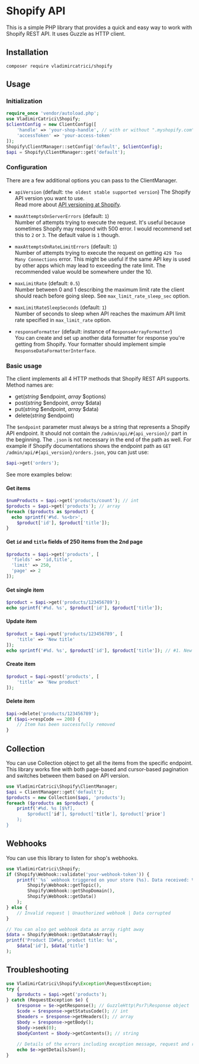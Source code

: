 Shopify API
=
This is a simple PHP library that provides a quick and easy way to work with Shopify REST API.
It uses Guzzle as HTTP client. 

Installation
-

```shell
composer require vladimircatrici/shopify
```

Usage
-

### Initialization
```php
require_once 'vendor/autoload.php';
use VladimirCatrici\Shopify;
$clientConfig = new ClientConfig([
    'handle' => 'your-shop-handle', // with or without ".myshopify.com"
    'accessToken' => 'your-access-token'
]);
Shopify\ClientManager::setConfig('default', $clientConfig);
$api = Shopify\ClientManager::get('default');
```

### Configuration

There are a few additional options you can pass to the ClientManager.

-   `apiVersion` (default: `the oldest stable supported version`)
The Shopify API version you want to use.  
Read more about [API versioning at Shopify](https://help.shopify.com/en/api/versioning).   

-   `maxAttemptsOnServerErrors` (default: `1`)  
Number of attempts trying to execute the request. 
It's useful because sometimes Shopify may respond with 500 error.
I would recommend set this to `2` or `3`. The default value is `1` though. 

-   `maxAttemptsOnRateLimitErrors` (default: `1`)  
Number of attempts trying to execute the request on getting `429 Too Many Connections` error.
This might be useful if the same API key is used by other apps which may lead to exceeding the rate limit.
The recommended value would be somewhere under the 10.  

-   `maxLimitRate` (default: `0.5`)  
Number between 0 and 1 describing the maximum limit rate the client should reach before going sleep. 
See `max_limit_rate_sleep_sec` option.  

-   `maxLimitRateSleepSeconds` (default: `1`)  
Number of seconds to sleep when API reaches the maximum API limit rate specified in `max_limit_rate` option.

-   `responseFormatter` (default: instance of `ResponseArrayFormatter`)  
You can create and set up another data formatter for response you're getting from Shopify.
Your formatter should implement simple `ResponseDataFormatterInterface`. 

### Basic usage

The client implements all 4 HTTP methods that Shopify REST API supports. Method names are:
-   get(_string_ $endpoint, _array_ $options)
-   post(_string_ $endpoint, _array_ $data)
-   put(_string_ $endpoint, _array_ $data)
-   delete(_string_ $endpoint)

The `$endpoint` parameter must always be a string that represents a Shopify API endpoint. 
It should not contain the `/admin/api/#{api_version}/` part in the beginning. 
The `.json` is not necessary in the end of the path as well. For example if Shopify documentations 
shows the endpoint path as `GET /admin/api/#{api_version}/orders.json`, you can just use:
```php
$api->get('orders');
```
 
See more examples below:

#### Get items

```php
$numProducts = $api->get('products/count'); // int
$products = $api->get('products'); // array
foreach ($products as $product) {
  echo sprintf('#%d. %s<br>', 
    $product['id'], $product['title']);
}
```

#### Get `id` and `title` fields of 250 items from the 2nd page

```php
$products = $api->get('products', [
  'fields' => 'id,title',
  'limit' => 250,
  'page' => 2
]);
```

#### Get single item
```php
$product = $api->get('products/123456789');
echo sprintf('#%d. %s', $product['id'], $product['title']);
```

#### Update item
```php
$product = $api->put('products/123456789', [
    'title' => 'New title'
]);
echo sprintf('#%d. %s', $product['id'], $product['title']); // #1. New title
```

#### Create item
```php
$product = $api->post('products', [
    'title' => 'New product' 
]);
```

#### Delete item
```php
$api->delete('products/123456789');
if ($api->respCode == 200) {
    // Item has been successfully removed
}
```

Collection
-
You can use Collection object to get all the items from the specific endpoint. 
This library works fine with both page-based and cursor-based pagination and switches between them based on API version.
```php
use VladimirCatrici\Shopify\ClientManager;
$api = ClientManager::get('default');
$products = new Collection($api, 'products');
foreach ($products as $product) {
    printf('#%d. %s [$%f], 
        $product['id'], $product['title'], $product['price']
    );
}
```

Webhooks
-
You can use this library to listen for shop's webhooks.
```php
use VladimirCatrici\Shopify;
if (Shopify\Webhook::validate('your-webhook-token')) {
    printf('`%s` webhook triggered on your store (%s). Data received: %s', 
        Shopify\Webhook::getTopic(), 
        Shopify\Webhook::getShopDomain(),
        Shopify\Webhook::getData()
    );
} else {
    // Invalid request | Unauthorized webhook | Data corrupted
}

// You can also get webhook data as array right away
$data = Shopify\Webhook::getDataAsArray();
printf('Product ID#%d, product title: %s', 
    $data['id'], $data['title']
);
```

Troubleshooting
-
```php
use VladimirCatrici\Shopify\Exception\RequestException;
try {
    $products = $api->get('products');
} catch (RequestException $e) {
    $response = $e->getResponse(); // GuzzleHttp\Psr7\Response object
    $code = $response->getStatusCode(); // int
    $headers = $response->getHeaders(); // array
    $body = $response->getBody();
    $body->seek(0);
    $bodyContent = $body->getContents(); // string
    
    // Details of the errors including exception message, request and response details
    echo $e->getDetailsJson();
}
```
